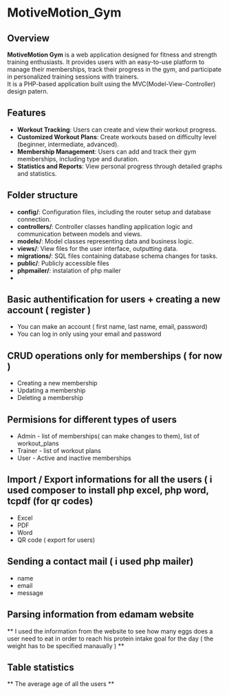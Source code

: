 # MotiveMotion_Gym

## Overview
**MotiveMotion Gym** is a web application designed for fitness and strength training enthusiasts. It provides users with an easy-to-use platform to manage their memberships, track their progress in the gym, and participate in personalized training sessions with trainers.  
It is a PHP-based application built using the MVC(Model-View-Controller) design patern.

## Features

- **Workout Tracking**: Users can create and view their workout progress.
- **Customized Workout Plans**: Create workouts based on difficulty level (beginner, intermediate, advanced).
- **Membership Management**: Users can add and track their gym memberships, including type and duration.
- **Statistics and Reports**: View personal progress through detailed graphs and statistics.

## Folder structure
- **config/**: Configuration files, including the router setup and database connection.
- **controllers/**: Controller classes handling application logic and communication between models and views.
- **models/**: Model classes representing data and business logic.
- **views/**: View files for the user interface, outputting data.
- **migrations/**: SQL files containing database schema changes for tasks.
- **public/**: Publicly accessible files
- **phpmailer/**: instalation of php mailer
- 

## Basic authentification for users + creating a new account ( register )
- You can make an account ( first name, last name, email, password)
- You can log in only using your email and password

## CRUD operations only for memberships ( for now )
- Creating a new membership
- Updating a membership
- Deleting a membership

## Permisions for different types of users
 - Admin - list of memberships( can make changes to them), list of workout_plans
 - Trainer - list of workout plans
 - User - Active and inactive memberships

## Import / Export informations for all the users ( i used composer to install php excel, php word, tcpdf (for qr codes) 
 - Excel
 - PDF
 - Word
 - QR code ( export for users)

## Sending a contact mail ( i used php mailer)
 - name
 - email
 - message

## Parsing information from edamam website 
** I used the information from the website to see how many eggs does a user need to eat in order to reach his protein intake goal for the day ( the weight has to be specified manaually ) **

## Table statistics
** The average age of all the users **
